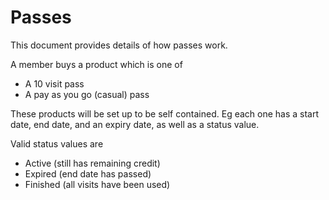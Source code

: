 # Passes

This document provides details of how passes work.

A member buys a product which is one of

- A 10 visit pass
- A pay as you go (casual) pass

These products will be set up to be self contained. Eg each one has a start date, end date, and an expiry date, as well as a status value.

Valid status values are

- Active (still has remaining credit)
- Expired (end date has passed)
- Finished (all visits have been used)
